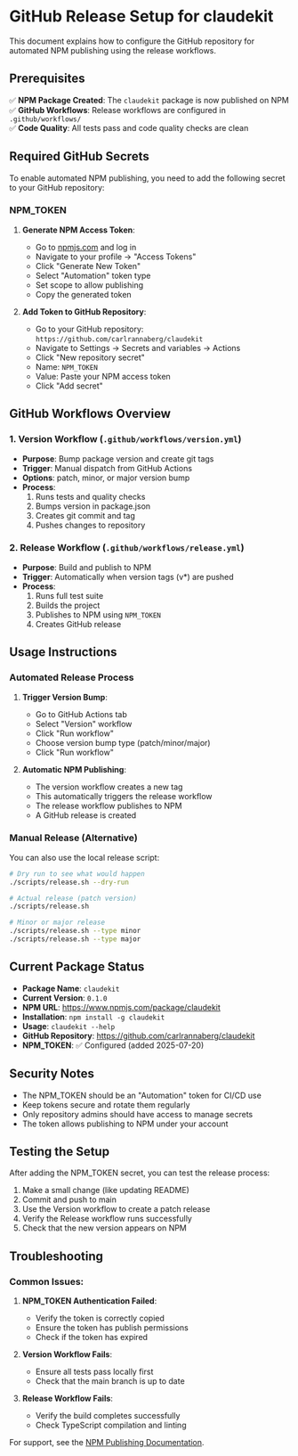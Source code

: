 # GitHub Release Setup for claudekit

This document explains how to configure the GitHub repository for automated NPM publishing using the release workflows.

## Prerequisites

✅ **NPM Package Created**: The `claudekit` package is now published on NPM  
✅ **GitHub Workflows**: Release workflows are configured in `.github/workflows/`  
✅ **Code Quality**: All tests pass and code quality checks are clean

## Required GitHub Secrets

To enable automated NPM publishing, you need to add the following secret to your GitHub repository:

### NPM_TOKEN

1. **Generate NPM Access Token**:
   - Go to [npmjs.com](https://www.npmjs.com) and log in
   - Navigate to your profile → "Access Tokens"
   - Click "Generate New Token"
   - Select "Automation" token type
   - Set scope to allow publishing
   - Copy the generated token

2. **Add Token to GitHub Repository**:
   - Go to your GitHub repository: `https://github.com/carlrannaberg/claudekit`
   - Navigate to Settings → Secrets and variables → Actions
   - Click "New repository secret"
   - Name: `NPM_TOKEN`
   - Value: Paste your NPM access token
   - Click "Add secret"

## GitHub Workflows Overview

### 1. Version Workflow (`.github/workflows/version.yml`)
- **Purpose**: Bump package version and create git tags
- **Trigger**: Manual dispatch from GitHub Actions
- **Options**: patch, minor, or major version bump
- **Process**:
  1. Runs tests and quality checks
  2. Bumps version in package.json
  3. Creates git commit and tag
  4. Pushes changes to repository

### 2. Release Workflow (`.github/workflows/release.yml`)
- **Purpose**: Build and publish to NPM
- **Trigger**: Automatically when version tags (v*) are pushed
- **Process**:
  1. Runs full test suite
  2. Builds the project
  3. Publishes to NPM using `NPM_TOKEN`
  4. Creates GitHub release

## Usage Instructions

### Automated Release Process

1. **Trigger Version Bump**:
   - Go to GitHub Actions tab
   - Select "Version" workflow
   - Click "Run workflow"
   - Choose version bump type (patch/minor/major)
   - Click "Run workflow"

2. **Automatic NPM Publishing**:
   - The version workflow creates a new tag
   - This automatically triggers the release workflow
   - The release workflow publishes to NPM
   - A GitHub release is created

### Manual Release (Alternative)

You can also use the local release script:

```bash
# Dry run to see what would happen
./scripts/release.sh --dry-run

# Actual release (patch version)
./scripts/release.sh

# Minor or major release
./scripts/release.sh --type minor
./scripts/release.sh --type major
```

## Current Package Status

- **Package Name**: `claudekit`
- **Current Version**: `0.1.0`
- **NPM URL**: https://www.npmjs.com/package/claudekit
- **Installation**: `npm install -g claudekit`
- **Usage**: `claudekit --help`
- **GitHub Repository**: https://github.com/carlrannaberg/claudekit
- **NPM_TOKEN**: ✅ Configured (added 2025-07-20)

## Security Notes

- The NPM_TOKEN should be an "Automation" token for CI/CD use
- Keep tokens secure and rotate them regularly
- Only repository admins should have access to manage secrets
- The token allows publishing to NPM under your account

## Testing the Setup

After adding the NPM_TOKEN secret, you can test the release process:

1. Make a small change (like updating README)
2. Commit and push to main
3. Use the Version workflow to create a patch release
4. Verify the Release workflow runs successfully
5. Check that the new version appears on NPM

## Troubleshooting

### Common Issues:

1. **NPM_TOKEN Authentication Failed**:
   - Verify the token is correctly copied
   - Ensure the token has publish permissions
   - Check if the token has expired

2. **Version Workflow Fails**:
   - Ensure all tests pass locally first
   - Check that the main branch is up to date

3. **Release Workflow Fails**:
   - Verify the build completes successfully
   - Check TypeScript compilation and linting

For support, see the [NPM Publishing Documentation](./npm-publishing.md).